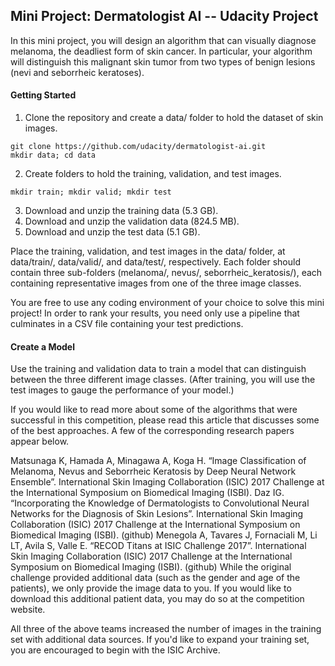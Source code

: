 ## Mini Project: Dermatologist AI -- Udacity Project

In this mini project, you will design an algorithm that can visually diagnose melanoma, the deadliest form of skin cancer. In particular, your algorithm will distinguish this malignant skin tumor from two types of benign lesions (nevi and seborrheic keratoses).

#### Getting Started

1. Clone the repository and create a data/ folder to hold the dataset of skin images.
```
git clone https://github.com/udacity/dermatologist-ai.git
mkdir data; cd data
```
2. Create folders to hold the training, validation, and test images.
```
mkdir train; mkdir valid; mkdir test
```
3. Download and unzip the training data (5.3 GB).
4. Download and unzip the validation data (824.5 MB).
5. Download and unzip the test data (5.1 GB).

Place the training, validation, and test images in the data/ folder, at data/train/, data/valid/, and data/test/, respectively. Each folder should contain three sub-folders (melanoma/, nevus/, seborrheic_keratosis/), each containing representative images from one of the three image classes.

You are free to use any coding environment of your choice to solve this mini project! In order to rank your results, you need only use a pipeline that culminates in a CSV file containing your test predictions.

#### Create a Model
Use the training and validation data to train a model that can distinguish between the three different image classes. (After training, you will use the test images to gauge the performance of your model.)

If you would like to read more about some of the algorithms that were successful in this competition, please read this article that discusses some of the best approaches. A few of the corresponding research papers appear below.

Matsunaga K, Hamada A, Minagawa A, Koga H. “Image Classification of Melanoma, Nevus and Seborrheic Keratosis by Deep Neural Network Ensemble”. International Skin Imaging Collaboration (ISIC) 2017 Challenge at the International Symposium on Biomedical Imaging (ISBI).
Daz IG. “Incorporating the Knowledge of Dermatologists to Convolutional Neural Networks for the Diagnosis of Skin Lesions”. International Skin Imaging Collaboration (ISIC) 2017 Challenge at the International Symposium on Biomedical Imaging (ISBI). (github)
Menegola A, Tavares J, Fornaciali M, Li LT, Avila S, Valle E. “RECOD Titans at ISIC Challenge 2017”. International Skin Imaging Collaboration (ISIC) 2017 Challenge at the International Symposium on Biomedical Imaging (ISBI). (github)
While the original challenge provided additional data (such as the gender and age of the patients), we only provide the image data to you. If you would like to download this additional patient data, you may do so at the competition website.

All three of the above teams increased the number of images in the training set with additional data sources. If you'd like to expand your training set, you are encouraged to begin with the ISIC Archive.